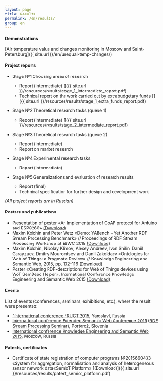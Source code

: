 ```yaml
---
layout: page
title: Results
permalink: /en/results/
group: en
---
```


#### Demonstrations

[Air temperature value and changes monitoring in Moscow and Saint-Petersburg]({{ site.url }}/en/unequal-temp-changes/)

#### Project reports

* Stage №1 Choosing areas of research
  * Report (intermediate) [<i class="fa fa-download"></i>]({{ site.url }}/resources/results/stage_1_intermediate_report.pdf)
  * Technical report on the work carried out by extrabudgetary funds [<i class="fa fa-download"></i>]({{ site.url }}/resources/results/stage_1_extra_funds_report.pdf)

* Stage №2 Theoretical research tasks (queue 1)
  * Report (intermediate) [<i class="fa fa-download"></i>]({{ site.url }}/resources/results/stage_2_intermediate_report.pdf)

* Stage №3 Theoretical research tasks (queue 2)
  * Report (intermediate)
  * Report on market research

* Stage №4 Experimental research tasks
  * Report (intermediate)

* Stage №5 Generalizations and evaluation of research results
  * Report (final)
  * Technical specification for further design and development work

_(All project reports are in Russian)_

#### Posters and publications

* Presentation of poster &laquo;An Implementation of CoAP protocol for Arduino and ESP8266&raquo; [<i class="fa fa-download"></i>(Download)](https://fruct.org/sites/default/files/files/conference17/02.pdf)
* Maxim Kolchin and Peter Wetz &laquo;Demo: YABench – Yet Another RDF Stream Processing Benchmark&raquo; // Proceedings of RDF Stream Processing Workshop at ESWC 2015 [<i class="fa fa-download"></i>(Download)](https://www.w3.org/community/rsp/files/2015/05/RSP_Workshop_2015_submission_14.pdf)
* Maxim Kolchin, Nikolay Klimov, Alexey Andreev, Ivan Shilin, Daniil Garayzuev, Dmitry Mouromtsev and Danil Zakoldaev &laquo;Ontologies for Web of Things: a Pragmatic Review&raquo; // Knowledge Engineering and Semantic Web, 2015, pp. 102-116 [<i class="fa fa-download"></i>(Download)](http://dx.doi.org/10.1007/978-3-319-24543-0_8)
* Poster &laquo;Creating RDF-descriptions for Web of Things devices using WoT SemDesc Helper&raquo;, International Conference Knowledge Engineering and Semantic Web 2015 [<i class="fa fa-download"></i>(Download)](http://2015.kesw.ru/resources/semdesc_helper.pdf)

#### Events

List of events (conferences, seminars, exhibitions, etc.), where the result were presented:

* ["International conference FRUCT 2015](https://fruct.org/program17), Yaroslavl, Russia
* [International conference Extended Semantic Web Conference 2015](http://2015.eswc-conferences.org/) ([RDF Stream Processing Seminar](https://www.w3.org/community/rsp/rsp-workshop-2015/)), Portorož, Slovenia
* [International conference Knowledge Engineering and Semantic Web 2015](http://2015.kesw.ru/), Moscow, Russia

#### Patents, certificates

* Certificate of state registration of computer programs №2015660433 &laquo;System for aggregation, normalisation and analysis of heterogeneous sensor network data&laquo;SemIoT Platform&raquo; [<i class="fa fa-download"></i>(Download)]({{ site.url }}/resources/results/patent_semiot_platform.pdf)
